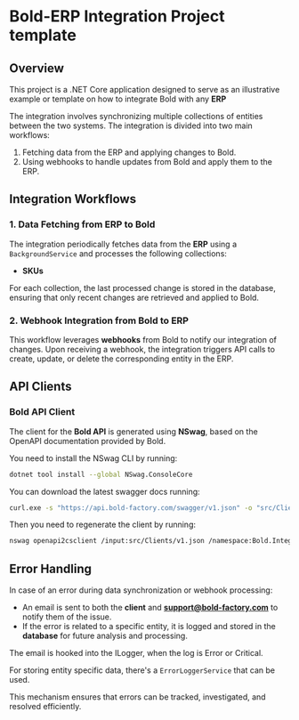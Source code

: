 # Bold-ERP Integration Project template

## Overview

This project is a .NET Core application designed to serve as an illustrative example or template on how to integrate Bold with any **ERP**

The integration involves synchronizing multiple collections of entities between the two systems. The integration is
divided into two main workflows:

1. Fetching data from the ERP and applying changes to Bold.
2. Using webhooks to handle updates from Bold and apply them to the ERP.

## Integration Workflows

### 1. Data Fetching from ERP to Bold

The integration periodically fetches data from the **ERP** using a `BackgroundService` and processes the following
collections:

- **SKUs**

For each collection, the last processed change is stored in the database, ensuring that only recent changes are
retrieved and applied to Bold.

### 2. Webhook Integration from Bold to ERP

This workflow leverages **webhooks** from Bold to notify our integration of changes. Upon receiving a webhook, the
integration triggers API calls to create, update, or delete the corresponding entity in the ERP.

## API Clients

### Bold API Client

The client for the **Bold API** is generated using **NSwag**, based on the OpenAPI documentation provided by Bold.

You need to install the NSwag CLI by running:

```bash
dotnet tool install --global NSwag.ConsoleCore
```

You can download the latest swagger docs running:

```bash
curl.exe -s "https://api.bold-factory.com/swagger/v1.json" -o "src/Clients"
```

Then you need to regenerate the client by running:

```bash
nswag openapi2csclient /input:src/Clients/v1.json /namespace:Bold.Integration.Base.Clients /classname:BoldClient /output:src/Clients/BoldClient.cs
```


## Error Handling

In case of an error during data synchronization or webhook processing:

- An email is sent to both the **client** and **support@bold-factory.com** to notify them of the issue.
- If the error is related to a specific entity, it is logged and stored in the **database** for future analysis and
  processing.

The email is hooked into the ILogger, when the log is Error or Critical.

For storing entity specific data, there's a `ErrorLoggerService` that can be used.

This mechanism ensures that errors can be tracked, investigated, and resolved efficiently.
